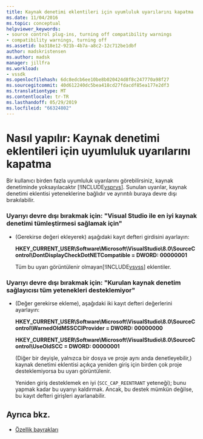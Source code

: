 ```yaml
---
title: Kaynak denetimi eklentileri için uyumluluk uyarılarını kapatma | Microsoft Docs
ms.date: 11/04/2016
ms.topic: conceptual
helpviewer_keywords:
- source control plug-ins, turning off compatibility warnings
- compatibility warnings, turning off
ms.assetid: ba318e12-921b-4b7a-a8c2-12c712be1dbf
author: madskristensen
ms.author: madsk
manager: jillfra
ms.workload:
- vssdk
ms.openlocfilehash: 6dc8edcb6ee10be8b020424d8f8c247770a98f27
ms.sourcegitcommit: 40d612240dc5bea418cd27fdacdf85ea177e2df3
ms.translationtype: MT
ms.contentlocale: tr-TR
ms.lasthandoff: 05/29/2019
ms.locfileid: "66324802"
---
```

# <a name="how-to-turn-off-compatibility-warnings-for-source-control-plug-ins"></a>Nasıl yapılır: Kaynak denetimi eklentileri için uyumluluk uyarılarını kapatma
Bir kullanıcı birden fazla uyumluluk uyarılarını görebilirsiniz, kaynak denetiminde yoksayılacaktır [!INCLUDE[vsprvs](../code-quality/includes/vsprvs_md.md)]. Sunulan uyarılar, kaynak denetimi eklentisi yeteneklerine bağlıdır ve ayrıntılı buraya devre dışı bırakılabilir.

### <a name="to-disable-the-warning-to-ensure-optimal-source-control-integration-with-visual-studio"></a>Uyarıyı devre dışı bırakmak için: "Visual Studio ile en iyi kaynak denetimi tümleştirmesi sağlamak için"

- (Gerekirse değeri ekleyerek) aşağıdaki kayıt defteri girdisini ayarlayın:

   **HKEY_CURRENT_USER\Software\Microsoft\VisualStudio\8.0\SourceControl\DontDisplayCheckDotNETCompatible = DWORD: 00000001**

   Tüm bu uyarı görüntülenir olmayan[!INCLUDE[vsvss](../extensibility/includes/vsvss_md.md)] eklentiler.

### <a name="to-disable-the-warning-the-installed-source-control-provider-does-not-support-all-the-capabilities"></a>Uyarıyı devre dışı bırakmak için: "Kurulan kaynak denetim sağlayıcısı tüm yetenekleri desteklemiyor"

- (Değer gerekirse ekleme), aşağıdaki iki kayıt defteri değerlerini ayarlayın:

     **HKEY_CURRENT_USER\Software\Microsoft\VisualStudio\8.0\SourceControl\WarnedOldMSSCCIProvider = DWORD: 00000000**

    **HKEY_CURRENT_USER\Software\Microsoft\VisualStudio\8.0\SourceControl\UseOldSCC = DWORD: 00000001**

     (Diğer bir deyişle, yalnızca bir dosya ve proje aynı anda denetleyebilir,) kaynak denetimi eklentisi açıkça yeniden giriş için birden çok proje desteklemiyorsa bu uyarı görüntülenir.

     Yeniden giriş desteklemek en iyi (`SCC_CAP_REENTRANT` yeteneği); bunu yapmak kadar bu uyarıyı kaldırmak. Ancak, bu destek mümkün değilse, bu kayıt defteri girişleri ayarlanabilir.

## <a name="see-also"></a>Ayrıca bkz.
- [Özellik bayrakları](../extensibility/capability-flags.md)